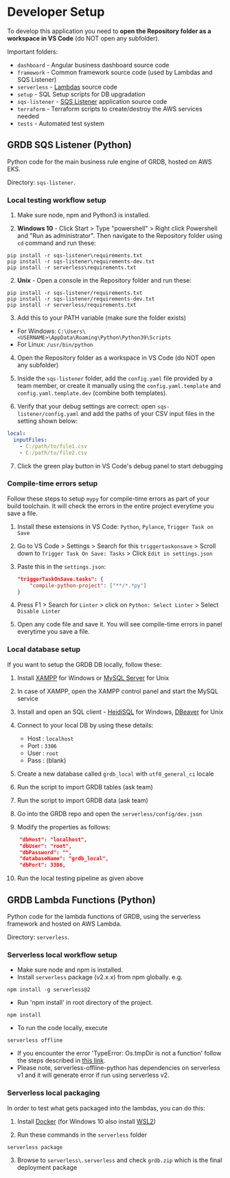 # Developer Setup

To develop this application you need to **open the Repository folder as a workspace in VS Code** (do NOT open any subfolder).

Important folders:

- `dashboard` - Angular business dashboard source code
- `framework` - Common framework source code (used by Lambdas and SQS Listener)
- `serverless` - [Lambdas](#lambdas) source code
- `setup` - SQL Setup scripts for DB upgradation
- `sqs-listener` - [SQS Listener](#sqs-listener) application source code
- `terraform` - Terraform scripts to create/destroy the AWS services needed
- `tests` - Automated test system

## GRDB SQS Listener (Python)

Python code for the main business rule engine of GRDB, hosted on AWS EKS.

Directory: `sqs-listener`.

### Local testing workflow setup

1. Make sure node, npm and Python3 is installed.

2. **Windows 10** - Click Start > Type "powershell" > Right click Powershell and "Run as administrator". Then navigate to the Repository folder using `cd` command and run these:

```
pip install -r sqs-listener\requirements.txt
pip install -r sqs-listener\requirements-dev.txt
pip install -r serverless\requirements.txt
```

2. **Unix** - Open a console in the Repository folder and run these:

```
pip install -r sqs-listener/requirements.txt
pip install -r sqs-listener/requirements-dev.txt
pip install -r serverless/requirements.txt
```

3. Add this to your PATH variable (make sure the folder exists)

* For Windows: `C:\Users\<USERNAME>\AppData\Roaming\Python\Python39\Scripts`
* For Linux: `/usr/bin/python`

4. Open the Repository folder as a workspace in VS Code (do NOT open any subfolder)

5. Inside the `sqs-listener` folder, add the `config.yaml` file provided by a team member, or create it manually using the `config.yaml.template` and `config.yaml.template.dev` (combine both templates). 

6. Verify that your debug settings are correct: open `sqs-listener/config.yaml` and add the paths of your CSV input files in the setting shown below:

```yaml
local:
  inputFiles:
    - C:/path/to/file1.csv
    - C:/path/to/file2.csv
```

7. Click the green play button in VS Code's debug panel to start debugging

### Compile-time errors setup

Follow these steps to setup `mypy` for compile-time errors as part of your build toolchain. It will check the errors in the entire project everytime you save a file.

1. Install these extensions in VS Code: `Python`, `Pylance`, `Trigger Task on Save`

2. Go to VS Code > Settings > Search for this `triggertaskonsave` > Scroll down to `Trigger Task On Save: Tasks` > Click `Edit in settings.json`

3. Paste this in the `settings.json`:
	```json
	"triggerTaskOnSave.tasks": {
		"compile-python-project": ["**/*.*py"]
	}
	```

4. Press F1 > Search for `Linter` > click on `Python: Select Linter` > Select `Disable Linter`

5. Open any code file and save it. You will see compile-time errors in panel everytime you save a file.


### Local database setup

If you want to setup the GRDB DB locally, follow these:

1. Install [XAMPP](https://www.apachefriends.org/download.html) for Windows or [MySQL Server](https://www.digitalocean.com/community/tutorials/how-to-install-mysql-on-ubuntu-20-04) for Unix
2. In case of XAMPP, open the XAMPP control panel and start the MySQL service
3. Install and open an SQL client - [HeidiSQL](https://www.heidisql.com/download.php) for Windows, [DBeaver](https://dbeaver.io/) for Unix
4. Connect to your local DB by using these details:

   - Host : `localhost`
   - Port : `3306`
   - User : `root`
   - Pass : (blank)
   
5. Create a new database called `grdb_local` with `utf8_general_ci` locale
6. Run the script to import GRDB tables (ask team)
7. Run the script to import GRDB data (ask team)
8. Go into the GRDB repo and open the `serverless/config/dev.json`
9. Modify the properties as follows:
```json
	"dbHost": "localhost",
	"dbUser": "root",
	"dbPassword": "",
	"databaseName": "grdb_local",
	"dbPort": 3306,
```
10. Run the local testing pipeline as given above


## GRDB Lambda Functions (Python)

Python code for the lambda functions of GRDB, using the serverless framework and hosted on AWS Lambda.

Directory: `serverless`.

### Serverless local workflow setup
- Make sure node and npm is installed.
- Install `serverless` package (v2.x.x) from npm globally. e.g.
```
npm install -g serverless@2
```
- Run 'npm install' in root directory of the project.
```
npm install
```
- To run the code locally, execute
```
serverless offline
```
- If you encounter the error 'TypeError: Os.tmpDir is not a function' follow the steps described in [this link](https://github.com/alhazmy13/serverless-offline-python/issues/18).
- Please note, serverless-offline-python has dependencies on serverless v1 and it will generate error if run using serverless v2.

### Serverless local packaging

In order to test what gets packaged into the lambdas, you can do this:

1. Install [Docker](https://docs.docker.com/engine/install/) (for Windows 10 also install [WSL2](https://wslstorestorage.blob.core.windows.net/wslblob/wsl_update_x64.msi))

2. Run these commands in the `serverless` folder

```
serverless package
```

3. Browse to `serverless\.serverless` and check `grdb.zip` which is the final deployment package

